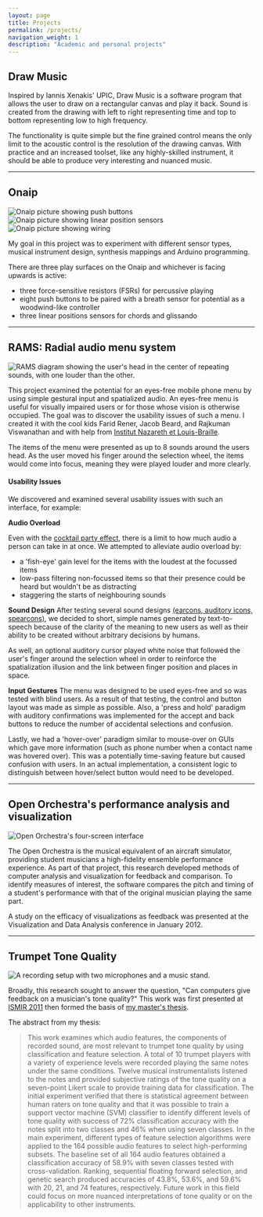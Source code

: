 ```yaml
---
layout: page
title: Projects
permalink: /projects/
navigation_weight: 1
description: "Academic and personal projects"
---
```


## Draw Music

Inspired by Iannis Xenakis' UPIC, Draw Music is a software program that allows the user to draw on a rectangular canvas and play it back. Sound is created from the drawing with left to right representing time and top to bottom representing low to high frequency. 

The functionality is quite simple but the fine grained control means the only limit to the acoustic control is the resolution of the drawing canvas. With practice and an increased toolset, like any highly-skilled instrument, it should be able to produce very interesting and nuanced music.

---

## Onaip

![Onaip picture showing push buttons](/assets/onaipA.jpg)
![Onaip picture showing linear position sensors](/assets/onaipC.jpg)
![Onaip picture showing wiring](/assets/onaipB.jpg)

My goal in this project was to experiment with different sensor types, musical instrument design, synthesis mappings and Arduino programming.

There are three play surfaces on the Onaip and whichever is facing upwards is active:

- three force-sensitive resistors (FSRs) for percussive playing
- eight push buttons to be paired with a breath sensor for potential as a woodwind-like controller
- three linear positions sensors for chords and glissando

---

## RAMS: Radial audio menu system

![RAMS diagram showing the user's head in the center of repeating sounds, with one louder than the other.](/assets/rams_topdown.png)

This project examined the potential for an eyes-free mobile phone menu by using simple gestural input and spatialized audio. An eyes-free menu is useful for visually impaired users or for those whose vision is otherwise occupied. The goal was to discover the usability issues of such a menu. I created it with the cool kids Farid Rener, Jacob Beard, and Rajkuman Viswanathan and with help from [Institut Nazareth et Louis-Braille](http://www.inlb.qc.ca/).

The items of the menu were presented as up to 8 sounds around the users head. As the user moved his finger around the selection wheel, the items would come into focus, meaning they were played louder and more clearly.

#### Usability Issues

We discovered and examined several usability issues with such an interface, for example:

**Audio Overload**

Even with the [cocktail party effect](http://en.wikipedia.org/wiki/Cocktail_party_effect), there is a limit to how much audio a person can take in at once. We attempted to alleviate audio overload by:

- a 'fish-eye' gain level for the items with the loudest at the focussed items 
- low-pass filtering non-focussed items so that their presence could be heard but wouldn't be as distracting
- staggering the starts of neighbouring sounds 

**Sound Design**
After testing several sound designs [(earcons, auditory icons, spearcons)](http://sonify.psych.gatech.edu/publications/pdfs/2008ICAD-DinglerLindsayWalker.pdf), we decided to short, simple names generated by text-to-speech because of the clarity of the meaning to new users as well as their ability to be created without arbitrary decisions by humans.

As well, an optional auditory cursor played white noise that followed the user's finger around the selection wheel in order to reinforce the spatialization illusion and the link between finger position and places in space.

**Input Gestures**
The menu was designed to be used eyes-free and so was tested with blind users. As a result of that testing, the control and button layout was made as simple as possible. Also, a 'press and hold' paradigm with auditory confirmations was implemented for the accept and back buttons to reduce the number of accidental selections and confusion. 

Lastly, we had a 'hover-over' paradigm similar to mouse-over on GUIs which gave more information (such as phone number when a contact name was hovered over). This was a potentially time-saving feature but caused confusion with users. In an actual implementation, a consistent logic to distinguish between hover/select button would need to be developed.

---

## Open Orchestra's performance analysis and visualization

![Open Orchestra's four-screen interface](/assets/oo_monolito.png)

The Open Orchestra is the musical equivalent of an aircraft simulator, providing student musicians a high-fidelity ensemble performance experience. As part of that project, this research developed methods of computer analysis and visualization for feedback and comparison. To identify measures of interest, the software compares the pitch and timing of a student's performance with that of the original musician playing the same part.

A study on the efficacy of visualizations as feedback was presented at the Visualization and Data Analysis conference in January 2012.

---

## Trumpet Tone Quality

![A recording setup with two microphones and a music stand.](/assets/trumpet.jpg)

Broadly, this research sought to answer the question, "Can computers give feedback on a musician's tone quality?" This work was first presented at [ISMIR 2011](https://trevorknight.squarespace.com/s/Knight-PotentialForAutomaticAssessmentOfTrumpetToneQuality.pdf) then formed the basis of [my master's thesis](http://digitool.library.mcgill.ca/R/?func=dbin-jump-full&object_id=110681).

The abstract from my thesis: 

> This work examines which audio features, the components of recorded sound, are most relevant to trumpet tone quality by using classification and feature selection. A total of 10 trumpet players with a variety of experience levels were recorded playing the same notes under the same conditions. Twelve musical instrumentalists listened to the notes and provided subjective ratings of the tone quality on a seven-point Likert scale to provide training data for classification. The initial experiment verified that there is statistical agreement between human raters on tone quality and that it was possible to train a support vector machine (SVM) classifier to identify different levels of tone quality with success of 72% classification accuracy with the notes split into two classes and 46% when using seven classes. In the main experiment, different types of feature selection algorithms were applied to the 164 possible audio features to select high-performing subsets. The baseline set of all 164 audio features obtained a classification accuracy of 58.9% with seven classes tested with cross-validation. Ranking, sequential floating forward selection, and genetic search produced accuracies of 43.8%, 53.6%, and 59.6% with 20, 21, and 74 features, respectively. Future work in this field could focus on more nuanced interpretations of tone quality or on the applicability to other instruments.